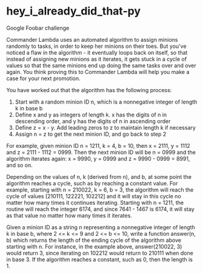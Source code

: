 # hey_i_already_did_that-py
Google Foobar challenge

Commander Lambda uses an automated algorithm to assign minions randomly to tasks, in order to keep her minions on their toes. But 
you've noticed a flaw in the algorithm - it eventually loops back on itself, so that instead of assigning new minions as it iterates, 
it gets stuck in a cycle of values so that the same minions end up doing the same tasks over and over again. You think proving this to 
Commander Lambda will help you make a case for your next promotion. 

You have worked out that the algorithm has the following process: 

1) Start with a random minion ID n, which is a nonnegative integer of length k in base b
2) Define x and y as integers of length k.  x has the digits of n in descending order, and y has the digits of n in ascending order
3) Define z = x - y.  Add leading zeros to z to maintain length k if necessary
4) Assign n = z to get the next minion ID, and go back to step 2

For example, given minion ID n = 1211, k = 4, b = 10, then x = 2111, y = 1112 and z = 2111 - 1112 = 0999. Then the next minion ID will be 
n = 0999 and the algorithm iterates again: x = 9990, y = 0999 and z = 9990 - 0999 = 8991, and so on.

Depending on the values of n, k (derived from n), and b, at some point the algorithm reaches a cycle, such as by reaching a constant 
value. For example, starting with n = 210022, k = 6, b = 3, the algorithm will reach the cycle of values [210111, 122221, 102212] and it 
will stay in this cycle no matter how many times it continues iterating. Starting with n = 1211, the routine will reach the integer 6174, 
and since 7641 - 1467 is 6174, it will stay as that value no matter how many times it iterates.

Given a minion ID as a string n representing a nonnegative integer of length k in base b, where 2 <= k <= 9 and 2 <= b <= 10, 
write a function answer(n, b) which returns the length of the ending cycle of the algorithm above starting with n. For instance, in the 
example above, answer(210022, 3) would return 3, since iterating on 102212 would return to 210111 when done in base 3. If the algorithm 
reaches a constant, such as 0, then the length is 1.
